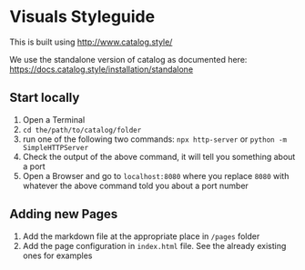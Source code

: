 # Visuals Styleguide

This is built using http://www.catalog.style/

We use the standalone version of catalog as documented here: https://docs.catalog.style/installation/standalone

## Start locally

1. Open a Terminal
2. `cd the/path/to/catalog/folder`
3. run one of the following two commands: `npx http-server` or `python -m SimpleHTTPServer`
4. Check the output of the above command, it will tell you something about a port
5. Open a Browser and go to `localhost:8080` where you replace `8080` with whatever the above command told you about a port number

## Adding new Pages

1. Add the markdown file at the appropriate place in `/pages` folder
2. Add the page configuration in `index.html` file. See the already existing ones for examples
